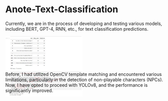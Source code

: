 # Anote-Text-Classification

Currently, we are in the process of developing and testing various models, including BERT, GPT-4, RNN, etc., for text classification predictions.


<div style="position: relative; display: flex; align-items: flex-start;">
    <!-- Image on the left -->
    <div style="width: 50%;">
            <img src="https://github.com/Whiteii/Anote-Text-Classification/blob/main/FineLabel/Capture.JPG" alt="GIF" style="width: 100%;">
        </a>
    </div>
    <!-- Text on the right -->
    <div style="width: 50%; padding-left: 20px;">
        <p style="position: absolute; bottom: 0; left: 0;">
            Before, I had utilized OpenCV template matching and encountered various limitations, particularly in the detection of non-playable characters (NPCs). Now, I have opted to proceed with YOLOv8, and the performance is significantly improved.
        </p>
    </div>
</div>


